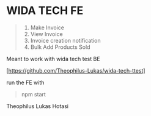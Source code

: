# WIDA TECH FE

> 1. Make Invoice
> 2. View Invoice
> 3. Invoice creation notification
> 4. Bulk Add Products Sold

Meant to work with wida tech test BE

[https://github.com/Theophilus-Lukas/wida-tech-ttest]

run the FE with

> npm start

Theophilus Lukas Hotasi
